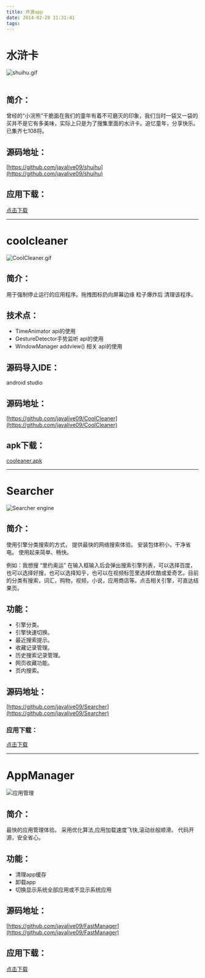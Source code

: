 ```yaml
---
title: 开源app
date: 2014-02-28 11:31:41
tags:
---
```


<!-- more -->

# 水浒卡
![shuihu.gif](http://7xoxmg.com1.z0.glb.clouddn.com/shuihu_icon_360x640.jpg)  
</br> 

## 简介：
曾经的“小浣熊”干脆面在我们的童年有着不可磨灭的印象，我们当时一袋又一袋的买并不是它有多美味，实际上只是为了搜集里面的水浒卡。追忆童年，分享快乐。已集齐七108将。

## 源码地址：
[https://github.com/javalive09/shuihu](https://github.com/javalive09/shuihu)  


## 应用下载：
[点击下载](http://7xoxmg.com1.z0.glb.clouddn.com/shuihu_2.apk)

------ 

# coolcleaner
![CoolCleaner.gif](http://7xoxmg.com1.z0.glb.clouddn.com/coolcleaner.gif)
</br>

## 简介：
用于强制停止运行的应用程序。拖拽图标扔向屏幕边缘 粒子爆炸后 清理该程序。

## 技术点：
* TimeAnimator api的使用
* GestureDetector手势监听 api的使用
* WindowManager addview() 相关 api的使用    

## 源码导入IDE：
android studio

## 源码地址：
[https://github.com/javalive09/CoolCleaner](https://github.com/javalive09/CoolCleaner)

## apk下载：
[cooleaner.apk](https://github.com/javalive09/CoolCleaner/raw/master/coolcleaner.apk)


------ 

# Searcher
![Searcher engine](http://7xoxmg.com1.z0.glb.clouddn.com/searcher_79.png)
</br>

## 简介：
使用引擎分类搜索的方式，
提供最快的网络搜索体验。
安装包体积小，干净省电。
使用起来简单、畅快。

例如：我想搜 “里约奥运” 在输入框输入后会弹出搜索引擎列表，可以选择百度，也可以选择好搜，也可以选择知乎，也可以在视频标签里选择优酷或爱奇艺。目前的分类有搜索，词汇，购物，视频，小说，应用商店等。点击相关引擎，可直达结果页。


##  功能：
* 引擎分类。
* 引擎快速切换。
* 最近搜索提示。
* 收藏记录管理。
* 历史搜索记录管理。
* 网页收藏功能。
* 页内搜索。

## 源码地址：
[https://github.com/javalive09/Searcher](https://github.com/javalive09/Searcher)

### 应用下载：
[点击下载](http://7xoxmg.com1.z0.glb.clouddn.com/searcher_79.apk)


------ 

# AppManager
![应用管理](http://7xoxmg.com1.z0.glb.clouddn.com/appmanager_icon_middle.jpg)
</br>

## 简介：
最快的应用管理体验。
采用优化算法,应用加载速度飞快,滚动丝般顺滑。
代码开源，安全省心。


## 功能：
* 清理app缓存
* 卸载app
* 切换显示系统全部应用或不显示系统应用


## 源码地址：
[https://github.com/javalive09/FastManager](https://github.com/javalive09/FastManager)


## 应用下载：
[点击下载](http://7xoxmg.com1.z0.glb.clouddn.com/appmanager.apk)
